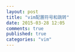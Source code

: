 ```yaml
---
layout: post
title: "vim配置符号和跳转"
date: 2015-03-28 12:05
comments: true
published: true
categories: "vim"
---
```

  
  